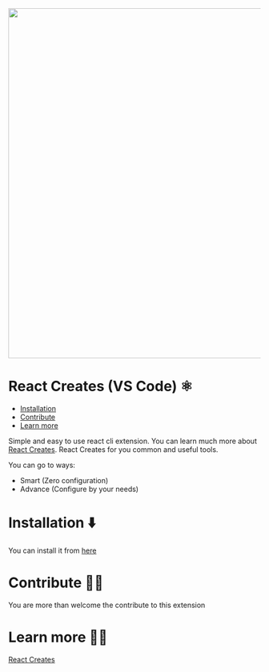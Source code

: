 <img src="https://i.ibb.co/9HnYsv4/React-Creates.gif" width="700px">

# React Creates (VS Code) ⚛️

- [Installation](#installation)
- [Contribute](#contribute)
- [Learn more](#learn-more)

Simple and easy to use react cli extension.
You can learn much more about [React Creates](../react-creates/README.md).
React Creates for you common and useful tools.

You can go to ways:

- Smart (Zero configuration)
- Advance (Configure by your needs)

# Installation ⬇️

You can install it from [here](https://marketplace.visualstudio.com/items?itemName=TzachBonfil.react-creates-vsc) 

# Contribute 👷‍♂️

You are more than welcome the contribute to this extension

# Learn more 👩‍🏫

[React Creates](../react-creates/README.md)
